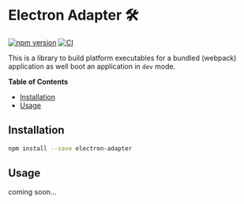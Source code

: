 # Electron Adapter 🛠

[![npm version](https://badge.fury.io/js/electron-adapter.svg)](https://badge.fury.io/js/electron-adapter)
[![CI](https://github.com/tada5hi/electron-adapter/actions/workflows/main.yml/badge.svg)](https://github.com/tada5hi/electron-adapter/actions/workflows/main.yml)

This is a library to build platform executables for a bundled (webpack) application as well 
boot an application in `dev` mode. 

**Table of Contents**

- [Installation](#installation)
- [Usage](#usage)

## Installation

```bash
npm install --save electron-adapter
```

## Usage

coming soon...

